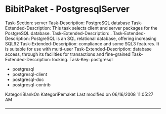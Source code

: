 # BibitPaket - PostgresqlServer

Task-Section: server
Task-Description: PostgreSQL database
Task-Extended-Description: This task selects client and server packages for the
PostgreSQL database.
Task-Extended-Description: .
Task-Extended-Description: PostgreSQL is an SQL relational database, offering
increasing SQL92
Task-Extended-Description: compliance and some SQL3 features.  It is suitable
for use with multi-user
Task-Extended-Description: database access, through its facilities for
transactions and fine-grained
Task-Extended-Description: locking.
Task-Key: postgresql
 * postgresql
 * postgresql-client
 * postgresql-doc
 * postgresql-contrib

KategoriBlankOn KategoriPemaket
Last modified on 06/16/2008 11:05:27 AM
#### 
    
 
 
 
 
 
---
 
